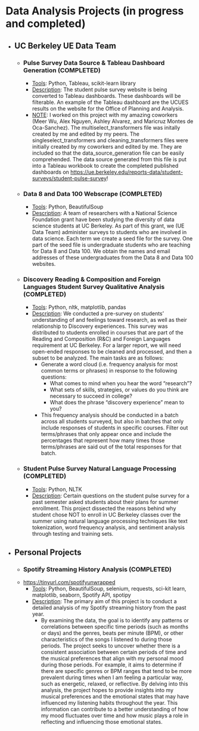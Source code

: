 # Data Analysis Projects (in progress and completed)
- ## UC Berkeley UE Data Team 
  -   ### **Pulse Survey Data Source & Tableau Dashboard Generation (COMPLETED)**
      - <ins>Tools</ins>: Python, Tableau, scikit-learn library 
      - <ins>Description</ins>: The student pulse survey website is being converted to Tableau dashboards. These dashboards will be filterable. An example of the Tableau dashboard are the UCUES results on the website for the Office of Planning and Analysis.
      - <ins>NOTE</ins>: I worked on this project with my amazing coworkers (Meer Wu, Alex Nguyen, Ashley Alvarez, and Maricruz Montes de Oca-Sanchez). The multiselect_transformers file was initally created by me and edited by my peers. The singleselect_transformers and cleaning_transformers files were initially created by my coworkers and edited by me. They are included so that the data_source_generation file can be easily comprehended. The data source generated from this file is put into a Tableau workbook to create the completed published dashboards on https://ue.berkeley.edu/reports-data/student-surveys/student-pulse-survey!
  -   ### **Data 8 and Data 100 Webscrape (COMPLETED)**
      - <ins>Tools</ins>: Python, BeautifulSoup
      - <ins>Description</ins>: A team of researchers with a National Science Foundation grant have been studying the diversity of data science students at UC Berkeley. As part of this grant, we (UE Data Team) administer surveys to students who are involved in data science. Each term we create a seed file for the survey. One part of the seed file is undergraduate students who are teaching for Data 8 and Data 100. We obtain the names and email addresses of these undergraduates from the Data 8 and Data 100 websites.
  -   ### **Discovery Reading & Composition and Foreign Languages Student Survey Qualitative Analysis (COMPLETED)**
      - <ins>Tools</ins>: Python, nltk, matplotlib, pandas
      - <ins>Description</ins>: We conducted a pre-survey on students’ understanding of and feelings toward research, as well as their relationship to Discovery experiences. This survey was distributed to students enrolled in courses that are part of the Reading and Composition (R&C) and Foreign Languages requirement at UC Berkeley. For a larger report, we will need open-ended responses to be cleaned and processed, and then a subset to be analyzed. The main tasks are as follows:
        - Generate a word cloud (i.e. frequency analysis for most common terms or phrases) in response to the following questions:
           - What comes to mind when you hear the word “research”?
           - What sets of skills, strategies, or values do you think are necessary to succeed in college?
           - What does the phrase “discovery experience” mean to you? 
        - This frequency analysis should be conducted in a batch across all students surveyed, but also in batches that only include responses of students in specific courses. Filter out terms/phrases that only appear once and include the percentages that represent how many times those terms/phrases are said out of the total responses for that batch.
  -   ### **Student Pulse Survey Natural Language Processing (COMPLETED)**
      - <ins>Tools</ins>: Python, NLTK
      - <ins>Description</ins>: Certain questions on the student pulse survey for a past semester asked students about their plans for summer enrollment. This project dissected the reasons behind why student chose NOT to enroll in UC Berkeley classes over the summer using natural language processing techniques like text tokenization, word frequency analysis, and sentiment analysis through testing and training sets. 
  
- ## Personal Projects
  - ### **Spotify Streaming History Analysis (COMPLETED)**
  - https://tinyurl.com/spotifyunwrapped 
    - <ins>Tools</ins>: Python, BeautifulSoup, selenium, requests, sci-kit learn, matplotlib, seaborn, Spotify API, spotipy
    - <ins>Description</ins>: The primary aim of this project is to conduct a detailed analysis of my Spotify streaming history from the past year.
        - By examining the data, the goal is to identify any patterns or correlations between specific time periods (such as months or days) and the genres, beats per minute (BPM), or other characteristics of the songs I listened to during those periods. The project seeks to uncover whether there is a consistent association between certain periods of time and the musical preferences that align with my personal mood during those periods. For example, it aims to determine if there are specific genres or BPM ranges that tend to be more prevalent during times when I am feeling a particular way, such as energetic, relaxed, or reflective. By delving into this analysis, the project hopes to provide insights into my musical preferences and the emotional states that may have influenced my listening habits throughout the year. This information can contribute to a better understanding of how my mood fluctuates over time and how music plays a role in reflecting and influencing those emotional states.

